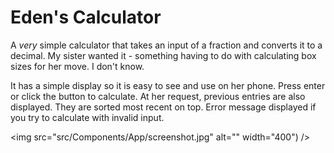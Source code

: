 # Eden's Calculator

A _very_ simple calculator that takes an input of a fraction and converts it to a decimal. My sister wanted it - something having to do with calculating box sizes for her move. I don't know.

It has a simple display so it is easy to see and use on her phone. Press enter or click the button to calculate. At her request, previous entries are also displayed. They are sorted most recent on top. Error message displayed if you try to calculate with invalid input.

<img src="src/Components/App/screenshot.jpg" alt="" width="400") />
